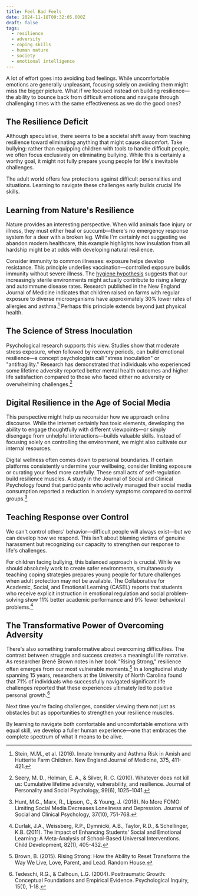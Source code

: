 ```yaml
---
title: Feel Bad Feels
date: 2024-11-18T09:32:05.000Z
draft: false
tags:
  - resilience
  - adversity
  - coping skills
  - human nature
  - society
  - emotional intelligence
---
```


A lot of effort goes into avoiding bad feelings. While uncomfortable emotions are generally unpleasant, focusing solely on avoiding them might miss the bigger picture. What if we focused instead on building resilience—the ability to bounce back from difficult emotions and navigate through challenging times with the same effectiveness as we do the good ones?

## The Resilience Deficit

Although speculative, there seems to be a societal shift away from teaching resilience toward eliminating anything that might cause discomfort. Take bullying: rather than equipping children with tools to handle difficult people, we often focus exclusively on eliminating bullying. While this is certainly a worthy goal, it might not fully prepare young people for life's inevitable challenges.

The adult world offers few protections against difficult personalities and situations. Learning to navigate these challenges early builds crucial life skills.

## Learning from Nature's Resilience

Nature provides an interesting perspective. When wild animals face injury or illness, they must either heal or succumb—there's no emergency response system for a deer with a broken leg. While I'm certainly not suggesting we abandon modern healthcare, this example highlights how insulation from all hardship might be at odds with developing natural resilience.

Consider immunity to common illnesses: exposure helps develop resistance. This principle underlies vaccination—controlled exposure builds immunity without severe illness. The [hygiene hypothesis](https://en.wikipedia.org/wiki/Hygiene_hypothesis) suggests that our increasingly sterile environments might actually contribute to rising allergy and autoimmune disease rates. Research published in the New England Journal of Medicine indicates that children raised on farms with regular exposure to diverse microorganisms have approximately 30% lower rates of allergies and asthma.[^1] Perhaps this principle extends beyond just physical health.

## The Science of Stress Inoculation

Psychological research supports this view. Studies show that moderate stress exposure, when followed by recovery periods, can build emotional resilience—a concept psychologists call "stress inoculation" or "antifragility." Research has demonstrated that individuals who experienced some lifetime adversity reported better mental health outcomes and higher life satisfaction compared to those who faced either no adversity or overwhelming challenges.[^2]

## Digital Resilience in the Age of Social Media

This perspective might help us reconsider how we approach online discourse. While the internet certainly has toxic elements, developing the ability to engage thoughtfully with different viewpoints—or simply disengage from unhelpful interactions—builds valuable skills. Instead of focusing solely on controlling the environment, we might also cultivate our internal resources.

Digital wellness often comes down to personal boundaries. If certain platforms consistently undermine your wellbeing, consider limiting exposure or curating your feed more carefully. These small acts of self-regulation build resilience muscles. A study in the Journal of Social and Clinical Psychology found that participants who actively managed their social media consumption reported a reduction in anxiety symptoms compared to control groups.[^3]

## Teaching Response over Control

We can't control others' behavior—difficult people will always exist—but we can develop how we respond. This isn't about blaming victims of genuine harassment but recognizing our capacity to strengthen our response to life's challenges.

For children facing bullying, this balanced approach is crucial. While we should absolutely work to create safer environments, simultaneously teaching coping strategies prepares young people for future challenges when adult protection may not be available. The Collaborative for Academic, Social, and Emotional Learning (CASEL) reports that students who receive explicit instruction in emotional regulation and social problem-solving show 11% better academic performance and 9% fewer behavioral problems.[^4]

## The Transformative Power of Overcoming Adversity

There's also something transformative about overcoming difficulties. The contrast between struggle and success creates a meaningful life narrative. As researcher Brené Brown notes in her book "Rising Strong," resilience often emerges from our most vulnerable moments.[^5] In a longitudinal study spanning 15 years, researchers at the University of North Carolina found that 71% of individuals who successfully navigated significant life challenges reported that these experiences ultimately led to positive personal growth.[^6]

Next time you're facing challenges, consider viewing them not just as obstacles but as opportunities to strengthen your resilience muscles.

By learning to navigate both comfortable and uncomfortable emotions with equal skill, we develop a fuller human experience—one that embraces the complete spectrum of what it means to be alive.

[^1]: Stein, M.M., et al. (2016). Innate Immunity and Asthma Risk in Amish and Hutterite Farm Children. New England Journal of Medicine, 375, 411-421.
[^2]: Seery, M. D., Holman, E. A., & Silver, R. C. (2010). Whatever does not kill us: Cumulative lifetime adversity, vulnerability, and resilience. Journal of Personality and Social Psychology, 99(6), 1025–1041.
[^3]: Hunt, M.G., Marx, R., Lipson, C., & Young, J. (2018). No More FOMO: Limiting Social Media Decreases Loneliness and Depression. Journal of Social and Clinical Psychology, 37(10), 751-768.
[^4]: Durlak, J.A., Weissberg, R.P., Dymnicki, A.B., Taylor, R.D., & Schellinger, K.B. (2011). The Impact of Enhancing Students' Social and Emotional Learning: A Meta-Analysis of School-Based Universal Interventions. Child Development, 82(1), 405-432.
[^5]: Brown, B. (2015). Rising Strong: How the Ability to Reset Transforms the Way We Live, Love, Parent, and Lead. Random House.
[^6]: Tedeschi, R.G., & Calhoun, L.G. (2004). Posttraumatic Growth: Conceptual Foundations and Empirical Evidence. Psychological Inquiry, 15(1), 1-18.
